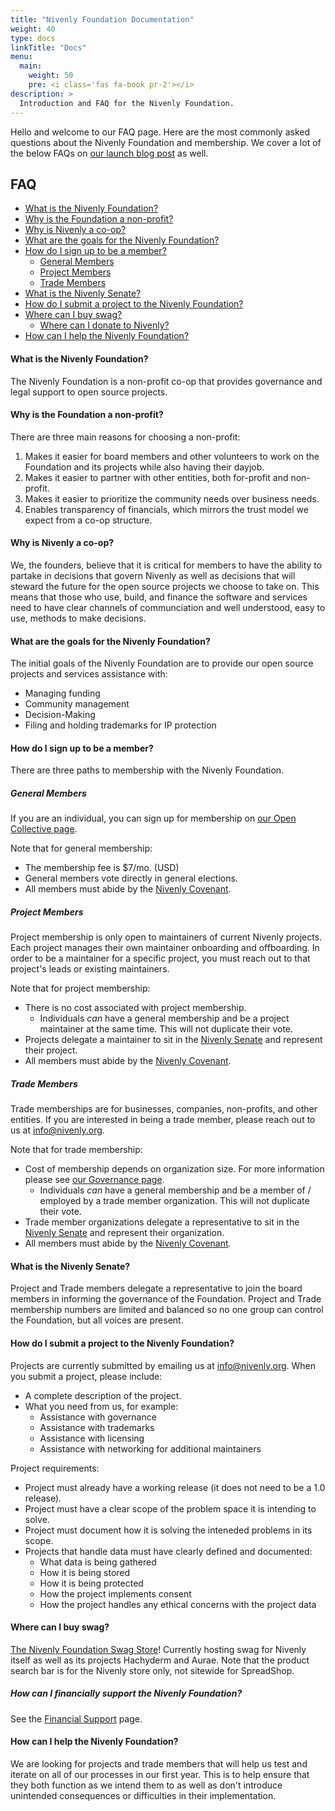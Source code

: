 ```yaml
---
title: "Nivenly Foundation Documentation"
weight: 40
type: docs
linkTitle: "Docs"
menu:
  main:
    weight: 50
    pre: <i class='fas fa-book pr-2'></i>
description: >
  Introduction and FAQ for the Nivenly Foundation.
---
```


Hello and welcome to our FAQ page. Here are the most commonly asked questions about
the Nivenly Foundation and membership. We cover a lot of the below FAQs on 
[our launch blog post](/blog/2023/03/01/nivenly.helloworld/) as well.

## FAQ <!-- omit from toc -->

<!-- TOC autogenerated by VSCode Markdown All-In-One plugin -->

- [What is the Nivenly Foundation?](#what-is-the-nivenly-foundation)
- [Why is the Foundation a non-profit?](#why-is-the-foundation-a-non-profit)
- [Why is Nivenly a co-op?](#why-is-nivenly-a-co-op)
- [What are the goals for the Nivenly Foundation?](#what-are-the-goals-for-the-nivenly-foundation)
- [How do I sign up to be a member?](#how-do-i-sign-up-to-be-a-member)
  - [General Members](#general-members)
  - [Project Members](#project-members)
  - [Trade Members](#trade-members)
- [What is the Nivenly Senate?](#what-is-the-nivenly-senate)
- [How do I submit a project to the Nivenly Foundation?](#how-do-i-submit-a-project-to-the-nivenly-foundation)
- [Where can I buy swag?](#where-can-i-buy-swag)
  - [Where can I donate to Nivenly?](#where-can-i-donate-to-nivenly)
- [How can I help the Nivenly Foundation?](#how-can-i-help-the-nivenly-foundation)

#### What is the Nivenly Foundation?

The Nivenly Foundation is a non-profit co-op that provides governance and legal support to open source projects.

#### Why is the Foundation a non-profit?

There are three main reasons for choosing a non-profit:

1. Makes it easier for board members and other volunteers to work on the Foundation and its projects while also
   having their dayjob.
1. Makes it easier to partner with other entities, both for-profit and non-profit.
1. Makes it easier to prioritize the community needs over business needs.
1. Enables transparency of financials, which mirrors the trust model we expect from a co-op structure.

#### Why is Nivenly a co-op?

We, the founders, believe that it is critical for members to have the ability to partake in decisions that
govern Nivenly as well as decisions that will steward the future for the open source projects we choose
to take on. This means that those who use, build, and finance the software and services need to have clear
channels of communciation and well understood, easy to use, methods to make decisions.

#### What are the goals for the Nivenly Foundation?

The initial goals of the Nivenly Foundation are to provide our open source projects and services assistance with:

* Managing funding
* Community management
* Decision-Making
* Filing and holding trademarks for IP protection

#### How do I sign up to be a member?

There are three paths to membership with the Nivenly Foundation.

##### General Members

If you are an individual, you can sign up for membership on [our Open Collective page](https://opencollective.com/nivenly-foundation).

Note that for general membership:

* The membership fee is $7/mo. (USD)
* General members vote directly in general elections.
* All members must abide by the [Nivenly Covenant](/covenant).

##### Project Members

Project membership is only open to maintainers of current Nivenly projects. Each project manages their
own maintainer onboarding and offboarding. In order to be a maintainer for a specific project, you must
reach out to that project's leads or existing maintainers.

Note that for project membership:

* There is no cost associated with project membership.
  * Individuals _can_ have a general membership and be a project maintainer at the same time. This will not
    duplicate their vote.
* Projects delegate a maintainer to sit in the [Nivenly Senate](#what-is-the-nivenly-senate) and represent their project.
* All members must abide by the [Nivenly Covenant](/covenant).

##### Trade Members

Trade memberships are for businesses, companies, non-profits, and other entities. If you are interested in
being a trade member, please reach out to us at [info@nivenly.org](mailto:info@nivenly.org).

Note that for trade membership:

* Cost of membership depends on organization size. For more information please see [our Governance page](/governance/).
  * Individuals _can_ have a general membership and be a member of / employed by a trade member organization. This will
    not duplicate their vote.
* Trade member organizations delegate a representative to sit in the [Nivenly Senate](#what-is-the-nivenly-senate) and
  represent their organization.
* All members must abide by the [Nivenly Covenant](/covenant).

#### What is the Nivenly Senate?

Project and Trade members delegate a representative to join the board members in informing the governance of the
Foundation.  Project and Trade membership numbers are limited and balanced so no one group can control the Foundation,
but all voices are present.

#### How do I submit a project to the Nivenly Foundation?

Projects are currently submitted by emailing us at [info@nivenly.org](mailto:info@nivenly.org). When you submit
a project, please include:

* A complete description of the project.
* What you need from us, for example:
  * Assistance with governance
  * Assistance with trademarks
  * Assistance with licensing
  * Assistance with networking for additional maintainers

Project requirements:

* Project must already have a working release (it does not need to be a 1.0 release).
* Project must have a clear scope of the problem space it is intending to solve.
* Project must document how it is solving the inteneded problems in its scope.
* Projects that handle data must have clearly defined and documented:
  * What data is being gathered
  * How it is being stored
  * How it is being protected
  * How the project implements consent
  * How the project handles any ethical concerns with the project data

#### Where can I buy swag?

[The Nivenly Foundation Swag Store](https://nivenly.myspreadshop.com/)! Currently hosting swag for Nivenly itself as well as
its projects Hachyderm and Aurae. Note that the product search bar is for the Nivenly store only, not sitewide for SpreadShop.

##### How can I financially support the Nivenly Foundation?

See the [Financial Support](/donate) page.

#### How can I help the Nivenly Foundation?

We are looking for projects and trade members that will help us test and iterate on all of our processes
in our first year. This is to help ensure that they both function as we intend them to as well as don't
introduce unintended consequences or difficulties in their implementation. 

